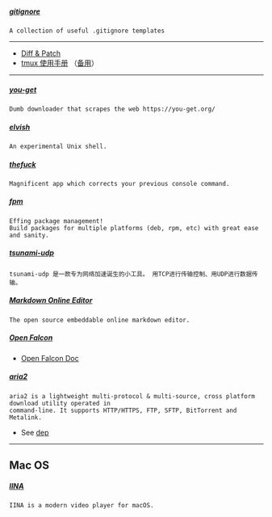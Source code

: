
##### [gitignore](https://github.com/github/gitignore)
    A collection of useful .gitignore templates

---

- [Diff & Patch](./diff&patch.md)
- [tmux 使用手册](http://louiszhai.github.io/2017/09/30/tmux) （[备用](https://blog.csdn.net/chenqiuge1984/article/details/80132042)）

---

##### [you-get](https://github.com/soimort/you-get)
    Dumb downloader that scrapes the web https://you-get.org/

##### [elvish](https://github.com/elves/elvish)
    An experimental Unix shell.

##### [thefuck](https://github.com/nvbn/thefuck)
    Magnificent app which corrects your previous console command.

##### [fpm](https://github.com/jordansissel/fpm)
    Effing package management!
    Build packages for multiple platforms (deb, rpm, etc) with great ease and sanity.

##### [tsunami-udp](https://github.com/cheetahmobile/tsunami-udp)
    tsunami-udp 是一款专为网络加速诞生的小工具。 用TCP进行传输控制、用UDP进行数据传输。

##### [Markdown Online Editor](https://github.com/pandao/editor.md)
    The open source embeddable online markdown editor.

##### [Open Falcon](https://github.com/open-falcon/of-release)
- [Open Falcon Doc](http://book.open-falcon.org/)

##### [aria2](https://github.com/tatsuhiro-t/aria2)
    aria2 is a lightweight multi-protocol & multi-source, cross platform download utility operated in
    command-line. It supports HTTP/HTTPS, FTP, SFTP, BitTorrent and Metalink.
- See [dep](./script/install-aria2-dep.sh)

------

## Mac OS

##### [IINA](https://github.com/lhc70000/iina)
    IINA is a modern video player for macOS.
